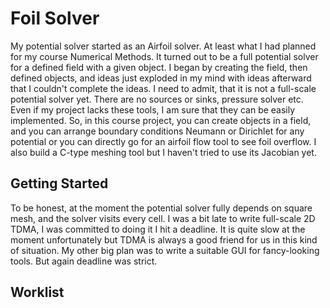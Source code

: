 # Foil Solver

My potential solver started as an Airfoil solver. At least what I had planned for my course Numerical Methods.  It turned out to be a full potential solver for a defined field with a given object. I began by creating the field, then defined objects, and ideas just exploded in my mind with ideas afterward that I couldn't complete the ideas. I need to admit, that it is not a full-scale potential solver yet. There are no sources or sinks, pressure solver etc. Even if my project lacks these tools, I am sure that they can be easily implemented. So, in this course project, you can create objects in a field, and you can arrange boundary conditions Neumann or Dirichlet for any potential or you can directly go for an airfoil flow tool to see foil overflow. I also build a C-type meshing tool but I haven't tried to use its Jacobian yet. 

## Getting Started

To be honest, at the moment the potential solver fully depends on square mesh, and the solver visits every cell. I was a bit late to write full-scale 2D TDMA, I was committed to doing it I hit a deadline. It is quite slow at the moment unfortunately but TDMA is always a good friend for us in this kind of situation. My other big plan was to write a suitable GUI for fancy-looking tools. But again deadline was strict.

## Worklist


